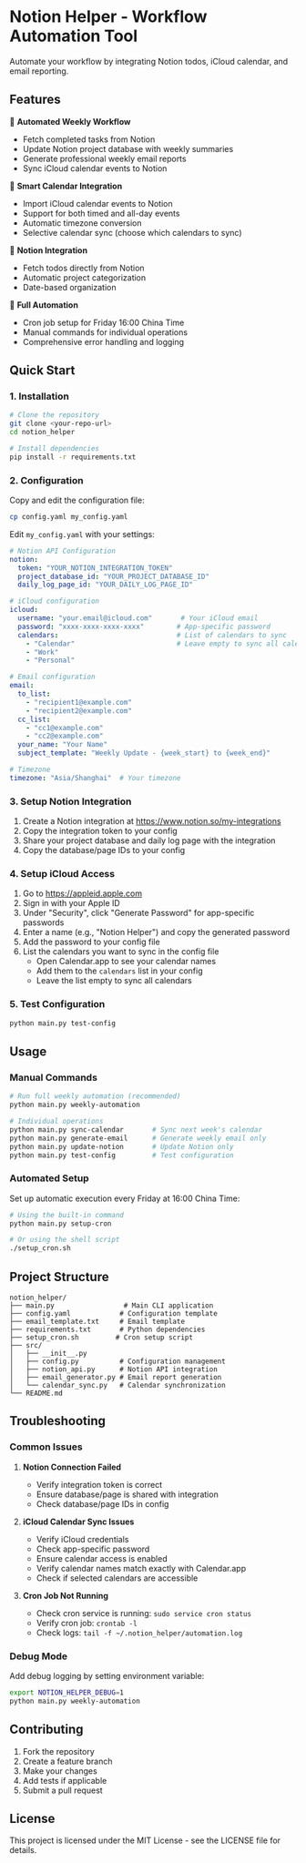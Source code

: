 # Notion Helper - Workflow Automation Tool

Automate your workflow by integrating Notion todos, iCloud calendar, and email reporting.

## Features

🔄 **Automated Weekly Workflow**
- Fetch completed tasks from Notion
- Update Notion project database with weekly summaries
- Generate professional weekly email reports
- Sync iCloud calendar events to Notion

📅 **Smart Calendar Integration**
- Import iCloud calendar events to Notion
- Support for both timed and all-day events
- Automatic timezone conversion
- Selective calendar sync (choose which calendars to sync)

📝 **Notion Integration**
- Fetch todos directly from Notion
- Automatic project categorization
- Date-based organization

🤖 **Full Automation**
- Cron job setup for Friday 16:00 China Time
- Manual commands for individual operations
- Comprehensive error handling and logging

## Quick Start

### 1. Installation

```bash
# Clone the repository
git clone <your-repo-url>
cd notion_helper

# Install dependencies
pip install -r requirements.txt
```

### 2. Configuration

Copy and edit the configuration file:

```bash
cp config.yaml my_config.yaml
```

Edit `my_config.yaml` with your settings:

```yaml
# Notion API Configuration
notion:
  token: "YOUR_NOTION_INTEGRATION_TOKEN"
  project_database_id: "YOUR_PROJECT_DATABASE_ID"
  daily_log_page_id: "YOUR_DAILY_LOG_PAGE_ID"

# iCloud configuration
icloud:
  username: "your.email@icloud.com"       # Your iCloud email
  password: "xxxx-xxxx-xxxx-xxxx"        # App-specific password
  calendars:                             # List of calendars to sync
    - "Calendar"                         # Leave empty to sync all calendars
    - "Work"
    - "Personal"

# Email configuration
email:
  to_list:
    - "recipient1@example.com"
    - "recipient2@example.com"
  cc_list:
    - "cc1@example.com"
    - "cc2@example.com"
  your_name: "Your Name"
  subject_template: "Weekly Update - {week_start} to {week_end}"

# Timezone
timezone: "Asia/Shanghai"  # Your timezone
```

### 3. Setup Notion Integration

1. Create a Notion integration at https://www.notion.so/my-integrations
2. Copy the integration token to your config
3. Share your project database and daily log page with the integration
4. Copy the database/page IDs to your config

### 4. Setup iCloud Access

1. Go to https://appleid.apple.com
2. Sign in with your Apple ID
3. Under "Security", click "Generate Password" for app-specific passwords
4. Enter a name (e.g., "Notion Helper") and copy the generated password
5. Add the password to your config file
6. List the calendars you want to sync in the config file
   - Open Calendar.app to see your calendar names
   - Add them to the `calendars` list in your config
   - Leave the list empty to sync all calendars

### 5. Test Configuration

```bash
python main.py test-config
```

## Usage

### Manual Commands

```bash
# Run full weekly automation (recommended)
python main.py weekly-automation

# Individual operations
python main.py sync-calendar       # Sync next week's calendar
python main.py generate-email      # Generate weekly email only
python main.py update-notion       # Update Notion only
python main.py test-config         # Test configuration
```

### Automated Setup

Set up automatic execution every Friday at 16:00 China Time:

```bash
# Using the built-in command
python main.py setup-cron

# Or using the shell script
./setup_cron.sh
```

## Project Structure

```
notion_helper/
├── main.py                 # Main CLI application
├── config.yaml            # Configuration template
├── email_template.txt     # Email template
├── requirements.txt       # Python dependencies
├── setup_cron.sh         # Cron setup script
├── src/
│   ├── __init__.py
│   ├── config.py          # Configuration management
│   ├── notion_api.py      # Notion API integration
│   ├── email_generator.py # Email report generation
│   └── calendar_sync.py   # Calendar synchronization
└── README.md
```

## Troubleshooting

### Common Issues

1. **Notion Connection Failed**
   - Verify integration token is correct
   - Ensure database/page is shared with integration
   - Check database/page IDs in config

2. **iCloud Calendar Sync Issues**
   - Verify iCloud credentials
   - Check app-specific password
   - Ensure calendar access is enabled
   - Verify calendar names match exactly with Calendar.app
   - Check if selected calendars are accessible

3. **Cron Job Not Running**
   - Check cron service is running: `sudo service cron status`
   - Verify cron job: `crontab -l`
   - Check logs: `tail -f ~/.notion_helper/automation.log`

### Debug Mode

Add debug logging by setting environment variable:

```bash
export NOTION_HELPER_DEBUG=1
python main.py weekly-automation
```

## Contributing

1. Fork the repository
2. Create a feature branch
3. Make your changes
4. Add tests if applicable
5. Submit a pull request

## License

This project is licensed under the MIT License - see the LICENSE file for details.